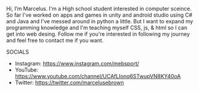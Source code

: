 Hi, I’m Marcelus. I'm a High school student interested in computer sceince. So far I've worked on apps and games in unity and android studio using C# and Java and I've messed around in python a little. But I want to expand my programming knowledge and I'm teaching myself CSS, js, & html so I can get into web desing. Follow me if you're interested in following my journey and feel free to contact me if you want.

SOCIALS
 - Instagram: https://www.instagram.com/mebsport/
 - YouTube: https://www.youtube.com/channel/UCAfLIonq6STwupVN8KY40oA
 - Twitter: https://twitter.com/marcelusebrown
<!---
mebsport/mebsport is a ✨ special ✨ repository because its `README.md` (this file) appears on your GitHub profile.
You can click the Preview link to take a look at your changes.
--->
